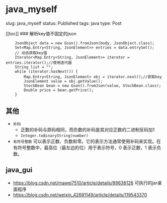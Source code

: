 # java_myself

slug: java_myself
status: Published
tags: java
type: Post

[[toc]] ### 解析key值不固定的json

```
    JsonObject data = new Gson().fromJson(body, JsonObject.class);
    Set<Map.Entry<String, JsonElement>> entries = data.entrySet();
    // 动态获取key值
    Iterator<Map.Entry<String, JsonElement>> iterator = entries.iterator();//使用迭代器
    String list = "";
    while (iterator.hasNext()) {
        Map.Entry<String, JsonElement> obj = iterator.next();//获取key
        JsonElement value = obj.getValue();
        StockBean bean = new Gson().fromJson(value, StockBean.class);
        Double price = bean.getPrice();
    }
```

## 其他

- `补码`
    - 正数的补码与原码相同，而负数的补码是其对应正数的二进制反码加1
    - `Integer.toBinaryString(number)`
- `有符号整数` 可以表示正数、负数和零。它的表示方法通常使用补码来实现。在有符号整数中，最高位（最左边的位）用于表示符号，0 表示正数，1 表示负数。
## java_gui
- https://blog.csdn.net/mawei7510/article/details/89638126 可执行的jar桌面程序
- https://blog.csdn.net/weixin_42691149/article/details/119543370
